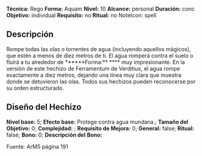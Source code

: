 
**Técnica:** Rego
**Forma:** Aquam
**Nivel:** 10
**Alcance:** personal 
**Duración:** conc  
**Objetivo:** individual
**Requisito:** no
**Ritual:** no
NoteIcon: spell




## Descripción 
<p>Rompe todas las olas o torrentes de agua (incluyendo aquellos mágicos), que estén a menos de diez metros de ti. El agua romperá contra el suelo o fluirá a tu alrededor de ******Forma:** **** muy impresionante. En la versión de este hechizo de Ferramentum de Verditius, el agua rompe exactamente a diez metros, dejando una línea muy clara que muestra donde se detuvieron las olas. Todos sus hechizos pueden reconocerse por su orden estructurado.</p>

## Diseño del Hechizo 

**Nivel base:** 5; **Efecto base:** Protege contra agua mundana.;  **Tamaño del **Objetivo:**** 0; **Complejidad:** ; **Requisito de Mejora:** 0; **General:** false; **Ritual:** false; **Bono:** 0; **Descripción del** **Bono:** 

Fuente: ArM5 página 191